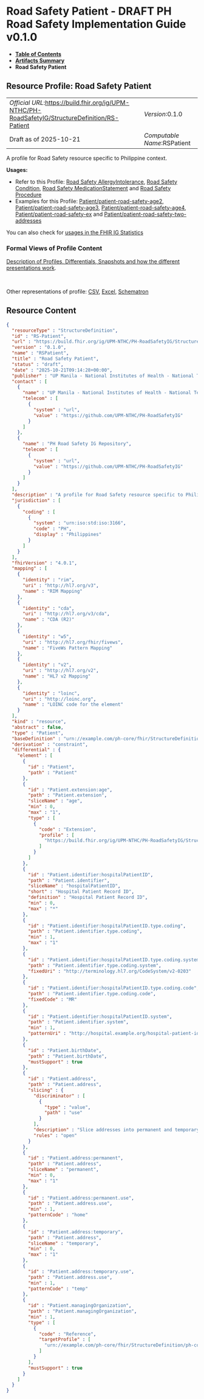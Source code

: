 # Road Safety Patient - DRAFT PH Road Safety Implementation Guide v0.1.0

* [**Table of Contents**](toc.md)
* [**Artifacts Summary**](artifacts.md)
* **Road Safety Patient**

## Resource Profile: Road Safety Patient 

| | |
| :--- | :--- |
| *Official URL*:https://build.fhir.org/ig/UPM-NTHC/PH-RoadSafetyIG/StructureDefinition/RS-Patient | *Version*:0.1.0 |
| Draft as of 2025-10-21 | *Computable Name*:RSPatient |

 
A profile for Road Safety resource specific to Philippine context. 

**Usages:**

* Refer to this Profile: [Road Safety AllergyIntolerance](StructureDefinition-RS-Allergyintolerance.md), [Road Safety Condition](StructureDefinition-RS-Condition.md), [Road Safety MedicationStatement](StructureDefinition-RS-Medicationstatement.md) and [Road Safety Procedure](StructureDefinition-RS-Procedure.md)
* Examples for this Profile: [Patient/patient-road-safety-age2](Patient-patient-road-safety-age2.md), [Patient/patient-road-safety-age3](Patient-patient-road-safety-age3.md), [Patient/patient-road-safety-age4](Patient-patient-road-safety-age4.md), [Patient/patient-road-safety-ex](Patient-patient-road-safety-ex.md) and [Patient/patient-road-safety-two-addresses](Patient-patient-road-safety-two-addresses.md)

You can also check for [usages in the FHIR IG Statistics](https://packages2.fhir.org/xig/example.fhir.ph.roadsafety|current/StructureDefinition/RS-Patient)

### Formal Views of Profile Content

 [Description of Profiles, Differentials, Snapshots and how the different presentations work](http://build.fhir.org/ig/FHIR/ig-guidance/readingIgs.html#structure-definitions). 

 

Other representations of profile: [CSV](StructureDefinition-RS-Patient.csv), [Excel](StructureDefinition-RS-Patient.xlsx), [Schematron](StructureDefinition-RS-Patient.sch) 



## Resource Content

```json
{
  "resourceType" : "StructureDefinition",
  "id" : "RS-Patient",
  "url" : "https://build.fhir.org/ig/UPM-NTHC/PH-RoadSafetyIG/StructureDefinition/RS-Patient",
  "version" : "0.1.0",
  "name" : "RSPatient",
  "title" : "Road Safety Patient",
  "status" : "draft",
  "date" : "2025-10-21T09:14:28+00:00",
  "publisher" : "UP Manila - National Institutes of Health - National Telehealth Center",
  "contact" : [
    {
      "name" : "UP Manila - National Institutes of Health - National Telehealth Center",
      "telecom" : [
        {
          "system" : "url",
          "value" : "https://github.com/UPM-NTHC/PH-RoadSafetyIG"
        }
      ]
    },
    {
      "name" : "PH Road Safety IG Repository",
      "telecom" : [
        {
          "system" : "url",
          "value" : "https://github.com/UPM-NTHC/PH-RoadSafetyIG"
        }
      ]
    }
  ],
  "description" : "A profile for Road Safety resource specific to Philippine context.",
  "jurisdiction" : [
    {
      "coding" : [
        {
          "system" : "urn:iso:std:iso:3166",
          "code" : "PH",
          "display" : "Philippines"
        }
      ]
    }
  ],
  "fhirVersion" : "4.0.1",
  "mapping" : [
    {
      "identity" : "rim",
      "uri" : "http://hl7.org/v3",
      "name" : "RIM Mapping"
    },
    {
      "identity" : "cda",
      "uri" : "http://hl7.org/v3/cda",
      "name" : "CDA (R2)"
    },
    {
      "identity" : "w5",
      "uri" : "http://hl7.org/fhir/fivews",
      "name" : "FiveWs Pattern Mapping"
    },
    {
      "identity" : "v2",
      "uri" : "http://hl7.org/v2",
      "name" : "HL7 v2 Mapping"
    },
    {
      "identity" : "loinc",
      "uri" : "http://loinc.org",
      "name" : "LOINC code for the element"
    }
  ],
  "kind" : "resource",
  "abstract" : false,
  "type" : "Patient",
  "baseDefinition" : "urn://example.com/ph-core/fhir/StructureDefinition/ph-core-patient",
  "derivation" : "constraint",
  "differential" : {
    "element" : [
      {
        "id" : "Patient",
        "path" : "Patient"
      },
      {
        "id" : "Patient.extension:age",
        "path" : "Patient.extension",
        "sliceName" : "age",
        "min" : 0,
        "max" : "1",
        "type" : [
          {
            "code" : "Extension",
            "profile" : [
              "https://build.fhir.org/ig/UPM-NTHC/PH-RoadSafetyIG/StructureDefinition/rs-patient-age"
            ]
          }
        ]
      },
      {
        "id" : "Patient.identifier:hospitalPatientID",
        "path" : "Patient.identifier",
        "sliceName" : "hospitalPatientID",
        "short" : "Hospital Patient Record ID",
        "definition" : "Hospital Patient Record ID",
        "min" : 0,
        "max" : "*"
      },
      {
        "id" : "Patient.identifier:hospitalPatientID.type.coding",
        "path" : "Patient.identifier.type.coding",
        "min" : 1,
        "max" : "1"
      },
      {
        "id" : "Patient.identifier:hospitalPatientID.type.coding.system",
        "path" : "Patient.identifier.type.coding.system",
        "fixedUri" : "http://terminology.hl7.org/CodeSystem/v2-0203"
      },
      {
        "id" : "Patient.identifier:hospitalPatientID.type.coding.code",
        "path" : "Patient.identifier.type.coding.code",
        "fixedCode" : "MR"
      },
      {
        "id" : "Patient.identifier:hospitalPatientID.system",
        "path" : "Patient.identifier.system",
        "min" : 1,
        "patternUri" : "http://hospital.example.org/hospital-patient-id"
      },
      {
        "id" : "Patient.birthDate",
        "path" : "Patient.birthDate",
        "mustSupport" : true
      },
      {
        "id" : "Patient.address",
        "path" : "Patient.address",
        "slicing" : {
          "discriminator" : [
            {
              "type" : "value",
              "path" : "use"
            }
          ],
          "description" : "Slice addresses into permanent and temporary",
          "rules" : "open"
        }
      },
      {
        "id" : "Patient.address:permanent",
        "path" : "Patient.address",
        "sliceName" : "permanent",
        "min" : 0,
        "max" : "1"
      },
      {
        "id" : "Patient.address:permanent.use",
        "path" : "Patient.address.use",
        "min" : 1,
        "patternCode" : "home"
      },
      {
        "id" : "Patient.address:temporary",
        "path" : "Patient.address",
        "sliceName" : "temporary",
        "min" : 0,
        "max" : "1"
      },
      {
        "id" : "Patient.address:temporary.use",
        "path" : "Patient.address.use",
        "min" : 1,
        "patternCode" : "temp"
      },
      {
        "id" : "Patient.managingOrganization",
        "path" : "Patient.managingOrganization",
        "min" : 1,
        "type" : [
          {
            "code" : "Reference",
            "targetProfile" : [
              "urn://example.com/ph-core/fhir/StructureDefinition/ph-core-organization"
            ]
          }
        ],
        "mustSupport" : true
      }
    ]
  }
}

```
